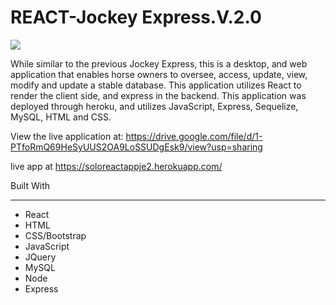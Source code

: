 # REACT-Jockey Express.V.2.0

<img src="https://lh5.googleusercontent.com/GmXRCKhD2uQPUCfk7wON6wLIwuDB0YupFRik7f1WCBUywfX8RU2vMSdZ8VrLmG19H1zolGmLMlwCtBu3eXP6=w1920-h910" />

While similar to the  previous Jockey Express, this  is a desktop, and web application that enables horse owners to oversee, access, update, view, modify and update a stable database. This application utilizes React to render the client side, and express in the backend. This application was deployed through heroku, and utilizes JavaScript, Express, Sequelize, MySQL, HTML and CSS.

View the live application at: https://drive.google.com/file/d/1-PTfoRmQ69HeSyUUS2OA9LoSSUDgEsk9/view?usp=sharing

live app at https://soloreactappje2.herokuapp.com/


Built With <hr />
* React
* HTML
* CSS/Bootstrap
* JavaScript
* JQuery
* MySQL
* Node
* Express
